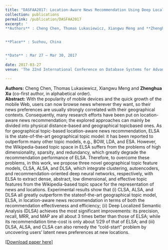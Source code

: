 ```yaml
---
title: "DASFAA2017: Location-Aware News Recommendation Using Deep Localized Semantic Analysis"
collection: publications
permalink: /publication/DASFAA2017
excerpt: '
**Authors** : Cheng Chen, Thomas Lukasiewicz, Xiangwu Meng and **Zhenghua Xu** (co-first author, in alphabetical order).


**Place** : Suzhou, China


**Date** : Mar 27 – Mar 30, 2017
'
date: 2017-03-27
venue: 'The 22nd International Conference on Database Systems for Advanced Applications (DASFAA), (CCF Rank B, Acceptance rate: 24.3%)'

---
```

**Authors:** Cheng Chen, Thomas Lukasiewicz, Xiangwu Meng and **Zhenghua Xu** (co-first author, in alphabetical order).  
**Abstract:** With the popularity of mobile devices and the quick growth
of the mobile Web, users can now browse news wherever they want, so
their news preferences are usually strongly correlated with their geographical contexts. Consequently, many research efforts have been put
on location-aware news recommendation; the explored approaches can
mainly be divided into physical distance-based and geographical topicbased ones. As for geographical topic-based location-aware news recommendation, ELSA is the state-of-the-art geographical topic model: it
has been reported to outperform many other topic models, e.g., BOW,
LDA, and ESA. However, the Wikipedia-based topic space in ELSA
suffers from the problems of high dimensionality, sparsity, and redundancy, which greatly degrade the recommendation performance of ELSA.
Therefore, to overcome these problems, in this work, we propose three
novel geographical topic feature models, CLSA, ALSA, and DLSA, which
integrate clustering, autoencoders, and recommendation-oriented deep
neural networks, respectively, with ELSA to extract dense, abstract, low
dimensional, and effective topic features from the Wikipedia-based topic
space for the representation of news and locations. Experimental results
show that (i) CLSA, ALSA, and DLSA all greatly outperform the stateof-the-art geographical topic model, ELSA, in location-aware news recommendation in terms of both the recommendation effectiveness and
efficiency; (ii) Deep Localized Semantic Analysis (DLSA) achieves the
most significant improvements: its precision, recall, MRR, and MAP are
all about 3 times better than those of ELSA; while its recommendation
time-cost is only about 1/29 of that of ELSA; and (iii) DLSA, ALSA,
and CLSA can also remedy the “cold-start” problem by uncovering users’
latent news preferences at new locations.

[[Download paper here]](http://zhx-hebut.github.io/files/DASFAA2017.pdf)
